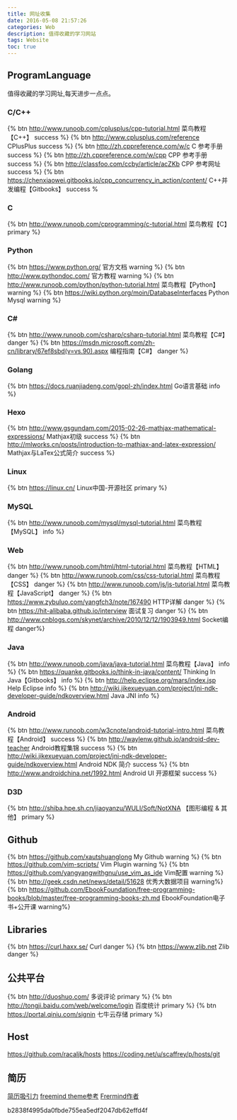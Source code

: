 ```yaml
---
title: 网址收集
date: 2016-05-08 21:57:26
categories: Web
description: 值得收藏的学习网站
tags: Website
toc: true
---
```


## ProgramLanguage
值得收藏的学习网址,每天进步一点点。
<!--more-->
### C/C++
{% btn http://www.runoob.com/cplusplus/cpp-tutorial.html 菜鸟教程【C++】 success %}
{% btn http://www.cplusplus.com/reference CPlusPlus success %}
{% btn http://zh.cppreference.com/w/c C&#32;参考手册 success %}
{% btn http://zh.cppreference.com/w/cpp CPP&#32;参考手册 success %}
{% btn http://classfoo.com/ccby/article/acZKb CPP&#32;参考网址 success %}
{% btn https://chenxiaowei.gitbooks.io/cpp_concurrency_in_action/content/ C++并发编程【Gitbooks】 success %

### C
{% btn http://www.runoob.com/cprogramming/c-tutorial.html 菜鸟教程【C】 primary %}

### Python
{% btn https://www.python.org/ 官方文档 warning %}
{% btn http://www.pythondoc.com/ 官方教程 warning %}
{% btn http://www.runoob.com/python/python-tutorial.html 菜鸟教程【Python】 warning %}
{% btn https://wiki.python.org/moin/DatabaseInterfaces Python&#32;Mysql warning %}

### C&#35;
{% btn http://www.runoob.com/csharp/csharp-tutorial.html 菜鸟教程【C&#35;】 danger %}
{% btn https://msdn.microsoft.com/zh-cn/library/67ef8sbd(v=vs.90).aspx 编程指南【C&#35;】 danger %}

### Golang
{% btn https://docs.ruanjiadeng.com/gopl-zh/index.html Go语言基础 info %}
	
### Hexo
{% btn http://www.gsgundam.com/2015-02-26-mathjax-mathematical-expressions/ Mathjax初级 success %}
{% btn http://mlworks.cn/posts/introduction-to-mathjax-and-latex-expression/ Mathjax与LaTex公式简介 success %}

### Linux
{% btn https://linux.cn/ Linux中国-开源社区 primary %}

### MySQL
{% btn http://www.runoob.com/mysql/mysql-tutorial.html 菜鸟教程【MySQL】 info %}

### Web
{% btn http://www.runoob.com/html/html-tutorial.html 菜鸟教程【HTML】 danger %}
{% btn http://www.runoob.com/css/css-tutorial.html 菜鸟教程【CSS】 danger %}
{% btn http://www.runoob.com/js/js-tutorial.html 菜鸟教程【JavaScript】 danger %}
{% btn https://www.zybuluo.com/yangfch3/note/167490 HTTP详解 danger %}
{% btn https://hit-alibaba.github.io/interview 面试复习 danger %}
{% btn http://www.cnblogs.com/skynet/archive/2010/12/12/1903949.html Socket编程 danger%}

### Java
{% btn http://www.runoob.com/java/java-tutorial.html 菜鸟教程【Java】 info %}
{% btn https://quanke.gitbooks.io/think-in-java/content/ Thinking&#32;In&#32;Java【Gitbooks】 info %}
{% btn http://help.eclipse.org/mars/index.jsp Help&#32;Eclipse info %}
{% btn http://wiki.jikexueyuan.com/project/jni-ndk-developer-guide/ndkoverview.html Java&#32;JNI info %}

### Android
{% btn http://www.runoob.com/w3cnote/android-tutorial-intro.html 菜鸟教程【Android】 success %}
{% btn http://waylenw.github.io/android-dev-teacher Android教程集锦 success %}
{% btn http://wiki.jikexueyuan.com/project/jni-ndk-developer-guide/ndkoverview.html Android&#32;NDK&#32;简介 success %}
{% btn http://www.androidchina.net/1992.html Android&#32;UI&#32;开源框架 success %}

### D3D
{% btn http://shiba.hpe.sh.cn/jiaoyanzu/WULI/Soft/NotXNA 【图形编程&#32;&&#32;其他】 primary %}

## Github
{% btn https://github.com/xautshuanglong My&#32;Github warning %}
{% btn https://github.com/vim-scripts/ Vim&#32;Plugin warning %}
{% btn https://github.com/yangyangwithgnu/use_vim_as_ide Vim配置 warning %}
{% btn http://geek.csdn.net/news/detail/51628 优秀大数据项目 warning%}
{% btn https://github.com/EbookFoundation/free-programming-books/blob/master/free-programming-books-zh.md EbookFoundation电子书+公开课 warning%}

## Libraries
{% btn https://curl.haxx.se/ Curl danger %}
{% btn https://www.zlib.net Zlib danger %}

## 公共平台
{% btn http://duoshuo.com/ 多说评论 primary %}
{% btn http://tongji.baidu.com/web/welcome/login 百度统计 primary %}
{% btn https://portal.qiniu.com/signin 七牛云存储 primary %}

## Host
https://github.com/racaljk/hosts
https://coding.net/u/scaffrey/p/hosts/git

## 简历
[简历吸引力](http://gb.cri.cn/44011/2014/01/23/7171s4400715.htm)
[freemind theme参考](http://baoxiehao.com/2014/05/17/Hexo%E5%8D%9A%E5%AE%A2%E4%BC%98%E5%8C%96/)
[Frermind作者](http://hahack.com/)

b2838f4995da0fbde755ea5edf2047db62effd4f

